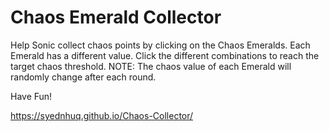 # Chaos Emerald Collector

Help Sonic collect chaos points by clicking on the Chaos Emeralds.
Each Emerald has a different value. Click the different combinations to reach the target chaos threshold.
NOTE: The chaos value of each Emerald will randomly change after each round.

Have Fun!

https://syednhuq.github.io/Chaos-Collector/
